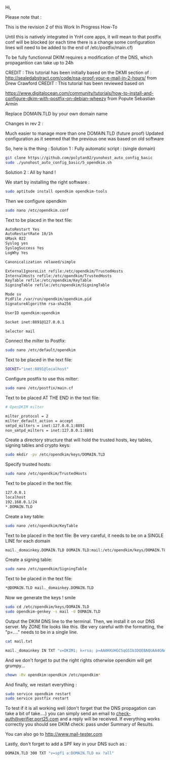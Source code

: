 

Hi,

Please note that :

This is the revision 2 of this Work In Progress How-To

Until this is natively integrated in YnH core apps, it will mean to that postfix conf will be blocked (or each time there is a change some configuration lines will need to be added to the end of /etc/postfix/main.cf)

To be fully functionnal DKIM requires a modification of the DNS, which propagantion can take up to 24h

CREDIT : This tutorial has been initially based on the DKMI section of : http://sealedabstract.com/code/nsa-proof-your-e-mail-in-2-hours/ from Drew Crawford
CREDIT : This tutorial has been reviewed based on 

https://www.digitalocean.com/community/tutorials/how-to-install-and-configure-dkim-with-postfix-on-debian-wheezy from Popute Sebastian Armin

Replace DOMAIN.TLD by your own domain name

Changes in rev 2 :

Much easier to manage more than one DOMAIN.TLD (future proof)
Updated configuration as it seemed that the previous one was based on old software

So, here is the thing :
Solution 1 : Fully automatic script : (single domain)
```bash
git clone https://github.com/polytan02/yunohost_auto_config_basic
sudo ./yunohost_auto_config_basic/5_opendkim.sh
```

Solution 2 : All by hand !

We start by installing the right software : 
```bash
sudo aptitude install opendkim opendkim-tools
```

Then we configure opendkim 
```bash
sudo nano /etc/opendkim.conf
```

Text to be placed in the text file:
```bash
AutoRestart Yes
AutoRestartRate 10/1h
UMask 022
Syslog yes
SyslogSuccess Yes
LogWhy Yes

Canonicalization relaxed/simple

ExternalIgnoreList refile:/etc/opendkim/TrustedHosts
InternalHosts refile:/etc/opendkim/TrustedHosts
KeyTable refile:/etc/opendkim/KeyTable
SigningTable refile:/etc/opendkim/SigningTable

Mode sv
PidFile /var/run/opendkim/opendkim.pid
SignatureAlgorithm rsa-sha256

UserID opendkim:opendkim

Socket inet:8891@127.0.0.1

Selector mail
```

Connect the milter to Postfix:
```bash
sudo nano /etc/default/opendkim
```

Text to be placed in the text file:
```bash
SOCKET="inet:8891@localhost"
```

Configure postfix to use this milter:
```bash
sudo nano /etc/postfix/main.cf
```

Text to be placed AT THE END in the text file: 
```bash
# OpenDKIM milter 

milter_protocol = 2
milter_default_action = accept
smtpd_milters = inet:127.0.0.1:8891
non_smtpd_milters = inet:127.0.0.1:8891
```

Create a directory structure that will hold the trusted hosts, key tables, signing tables and crypto keys:
```bash
sudo mkdir -pv /etc/opendkim/keys/DOMAIN.TLD
```

Specify trusted hosts:
```bash
sudo nano /etc/opendkim/TrustedHosts
```

Text to be placed in the text file: 
```bash
127.0.0.1
localhost
192.168.0.1/24
*.DOMAIN.TLD
```

Create a key table:
```bash
sudo nano /etc/opendkim/KeyTable
```

Text to be placed in the text file: Be very careful, it needs to be on a SINGLE LINE for each domain
```bash
mail._domainkey.DOMAIN.TLD DOMAIN.TLD:mail:/etc/opendkim/keys/DOMAIN.TLD/mail.private
```

Create a signing table:
```bash
sudo nano /etc/opendkim/SigningTable
```

Text to be placed in the text file: 
```bash
*@DOMAIN.TLD mail._domainkey.DOMAIN.TLD
```

Now we generate the keys ! smile 
```bash
sudo cd /etc/opendkim/keys/DOMAIN.TLD
sudo opendkim-genkey -s mail -d DOMAIN.TLD
```

Output the DKIM DNS line to the terminal. Then, we install it on our DNS server. My ZONE file looks like this. (Be very careful with the formatting, the "p=...." needs to be in a single line.
```bash
cat mail.txt

mail._domainkey IN TXT "v=DKIM1; k=rsa; p=AAAKKUHGCSqGSIb3DQEBAQUAA4GNADCBiQKBgQDPFrBM54eXlZPXLJ7EFphiA8qGAcgu4lWuzhzxDDcIHcnA/fdklG2gol1B4r27p87rExxz9hZehJclaiqlaD8otWt8r/UdrAUYNLKNBFGHJ875467jstoAQAB" ; ----- DKIM key mail for DOMAIN.TLD
```

And we don't forget to put the right rights otherwise opendkim will get grumpy...
```bash
chown -Rv opendkim:opendkim /etc/opendkim*
```

And finally, we restart everything :
```bash
sudo service opendkim restart
sudo service postfix restart
```

To test if it is all working well (don't forget that the DNS propagation can take a bit of take....) you can simply send an email to check-auth@verifier.port25.com and a reply will be received. If everything works correctly you should see DKIM check: pass under Summary of Results.

You can also go to http://www.mail-tester.com

Lastly, don't forget to add a SPF key in your DNS such as :
```bash
DOMAIN.TLD 300 TXT "v=spf1 a:DOMAIN.TLD mx ?all"
```

